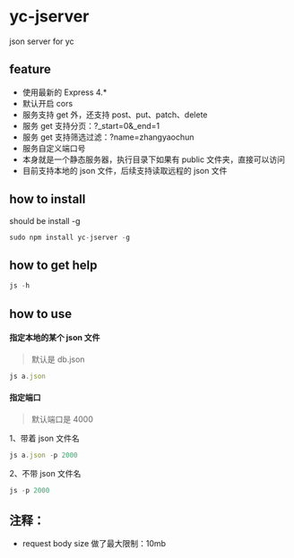 # yc-jserver
json server for yc

## feature

* 使用最新的 Express 4.*
* 默认开启 cors
* 服务支持 get 外，还支持 post、put、patch、delete
* 服务 get 支持分页：?_start=0&_end=1
* 服务 get 支持筛选过滤：?name=zhangyaochun
* 服务自定义端口号
* 本身就是一个静态服务器，执行目录下如果有 public 文件夹，直接可以访问
* 目前支持本地的 json 文件，后续支持读取远程的 json 文件

## how to install

should be install -g

```javascript
sudo npm install yc-jserver -g
```

## how to get help

```javascript
js -h
```

## how to use

#### 指定本地的某个 json 文件

> 默认是 db.json

```javascript
js a.json
```

#### 指定端口

> 默认端口是 4000

1、带着 json 文件名

```javascript
js a.json -p 2000
```

2、不带 json 文件名


```javascript
js -p 2000
```


## 注释：

* request body size 做了最大限制：10mb